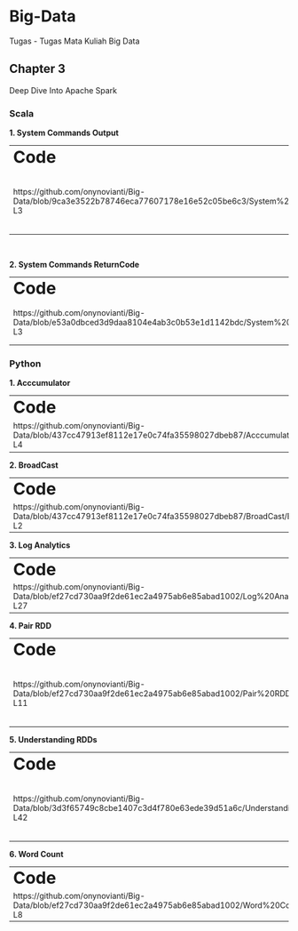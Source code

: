 # Big-Data
Tugas - Tugas Mata Kuliah Big Data

## Chapter 3
Deep Dive Into Apache Spark

### Scala

**1. System Commands Output**
<table border="0">
 <tr>
    <td><b style="font-size:30px">Code</b></td>
    <td><b style="font-size:30px">Output</b></td>
 </tr>
 <tr>
    <td>https://github.com/onynovianti/Big-Data/blob/9ca3e3522b78746eca77607178e16e52c05be6c3/System%20Commands%20Output/SystemCommandsOutput.scala#L1-L3 </td>
    <td><img alt="Dark" src="https://github.com/onynovianti/Big-Data/blob/e0b7b9629f304c5322d93ef6f4724591e30377a8/System%20Commands%20Output/SystemCommandsOutput.png"></td>
 </tr>
</table><br>

**2. System Commands ReturnCode**
<table border="0">
 <tr>
    <td><b style="font-size:30px">Code</b></td>
    <td><b style="font-size:30px">Output</b></td>
 </tr>
 <tr>
    <td>https://github.com/onynovianti/Big-Data/blob/e53a0dbced3d9daa8104e4ab3c0b53e1d1142bdc/System%20Commands%20ReturnCode/SystemCommandsReturnCode.scala#L1-L3 </td>
    <td><img alt="Dark" src="https://github.com/onynovianti/Big-Data/blob/e53a0dbced3d9daa8104e4ab3c0b53e1d1142bdc/System%20Commands%20ReturnCode/SystemCommandsReturnCode.png"></td>
 </tr>
</table>

### Python
**1. Acccumulator**
<table border="0">
 <tr>
    <td><b style="font-size:30px">Code</b></td>
    <td><b style="font-size:30px">Output</b></td>
 </tr>
 <tr>
    <td>https://github.com/onynovianti/Big-Data/blob/437cc47913ef8112e17e0c74fa35598027dbeb87/Acccumulator/Accumulator.py#L1-L4 </td>
    <td><img alt="Dark" src="https://github.com/onynovianti/Big-Data/blob/437cc47913ef8112e17e0c74fa35598027dbeb87/Acccumulator/Accumulator.png"></td>
 </tr>
</table>
<b>2. BroadCast</b>
<table border="0">
 <tr>
    <td><b style="font-size:30px">Code</b></td>
    <td><b style="font-size:30px">Output</b></td>
 </tr>
 <tr>
    <td>https://github.com/onynovianti/Big-Data/blob/437cc47913ef8112e17e0c74fa35598027dbeb87/BroadCast/BroadCast.py#L1-L2 </td>
    <td><img alt="Dark" src="https://github.com/onynovianti/Big-Data/blob/437cc47913ef8112e17e0c74fa35598027dbeb87/BroadCast/Broadcast.png"></td>
 </tr>
</table>
<b>3. Log Analytics</b>
<table border="0">
 <tr>
    <td><b style="font-size:30px">Code</b></td>
    <td><b style="font-size:30px">Output</b></td>
 </tr>
 <tr>
    <td>https://github.com/onynovianti/Big-Data/blob/ef27cd730aa9f2de61ec2a4975ab6e85abad1002/Log%20Analytics/LogAnalytics.py#L1-L27 </td>
    <td>Not Finished Yet (Error)</td>
 </tr>
</table>
<b>4. Pair RDD</b>
    <table border="0">
 <tr>
    <td><b style="font-size:30px">Code</b></td>
    <td><b style="font-size:30px">Output</b></td>
 </tr>
 <tr>
    <td>https://github.com/onynovianti/Big-Data/blob/ef27cd730aa9f2de61ec2a4975ab6e85abad1002/Pair%20RDD/PairRDD.py#L1-L11 </td>
    <td><img alt="Dark" src="https://github.com/onynovianti/Big-Data/blob/ef27cd730aa9f2de61ec2a4975ab6e85abad1002/Pair%20RDD/PairRDD.png"></td>
 </tr>
</table>
<b>5. Understanding RDDs</b>
    <table border="0">
 <tr>
    <td><b style="font-size:30px" width="20%">Code</b></td>
    <td><b style="font-size:30px">Output</b></td>
 </tr>
 <tr>
    <td>https://github.com/onynovianti/Big-Data/blob/3d3f65749c8cbe1407c3d4f780e63ede39d51a6c/Understanding%20RDDs/UnderstandingRDDs.py#L1-L42 </td>
    <td><img alt="Dark" src="https://github.com/onynovianti/Big-Data/blob/ef27cd730aa9f2de61ec2a4975ab6e85abad1002/Understanding%20RDDs/UnderstandingRDDs.png"></td>
 </tr>
</table>
<b>6. Word Count</b>
    <table border="0">
 <tr>
    <td><b style="font-size:30px">Code</b></td>
    <td><b style="font-size:30px">Output</b></td>
 </tr>
 <tr>
    <td>https://github.com/onynovianti/Big-Data/blob/ef27cd730aa9f2de61ec2a4975ab6e85abad1002/Word%20Count/WordCount.py#L1-L8 </td>
    <td>Not Finished Yet (Error) </td>
 </tr>
</table>

